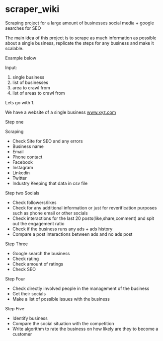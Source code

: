 # scraper_wiki
Scraping project for a large amount of businesses social media + google searches for SEO 

The main idea of this project is to scrape as much information as possible about a single business, replicate the steps for any business and make it scalable.

Example below


Input:
1. single business
2. list of businesses
3. area to crawl from
4. list of areas to crawl from

Lets go with 1.

We have a website of a single business www.xyz.com

Step one

Scraping
- Check Site for SEO and any errors
- Business name
- Email
- Phone contact
- Facebook
- Instagram
- Linkedin
- Twitter
- Industry
Keeping that data in csv file

Step two
Socials

- Check followers/likes
- Check for any additional information or just for reverification purposes such as phone email or other socials
- Check interactions for the last 20 posts(like,share,comment) and spit out the engagement ratio
- Check if the business runs any ads + ads history
- Compare a post interactions between ads and no ads post

Step Three
- Google search the business
- Check rating
- Check amount of ratings
- Check SEO

Step Four
- Check directly involved people in the management of the business
- Get their socials
- Make a list of possible issues with the business

Step Five
- Identify business
- Compare the social situation with the competition
- Write algorithm to rate the business on how likely are they to become a customer
